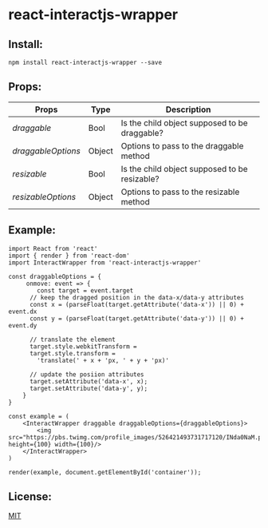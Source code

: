 # react-interactjs-wrapper

## Install:
```
npm install react-interactjs-wrapper --save
```

## Props:

|Props| Type | Description
|---|---|----|
| _draggable_ | Bool | Is the child object supposed to be draggable? |
| _draggableOptions_ | Object | Options to pass to the draggable method |
| _resizable_ | Bool | Is the child object supposed to be resizable? |
| _resizableOptions_ | Object | Options to pass to the resizable method |

## Example:
```
import React from 'react'
import { render } from 'react-dom'
import InteractWrapper from 'react-interactjs-wrapper'

const draggableOptions = {
     onmove: event => {
        const target = event.target
      // keep the dragged position in the data-x/data-y attributes
      const x = (parseFloat(target.getAttribute('data-x')) || 0) + event.dx
      const y = (parseFloat(target.getAttribute('data-y')) || 0) + event.dy

      // translate the element
      target.style.webkitTransform =
      target.style.transform =
        'translate(' + x + 'px, ' + y + 'px)'

      // update the posiion attributes
      target.setAttribute('data-x', x);
      target.setAttribute('data-y', y);
    }
}

const example = (
    <InteractWrapper draggable draggableOptions={draggableOptions}>
        <img src="https://pbs.twimg.com/profile_images/526421493731717120/INda0NaM.png" height={100} width={100}/>
    </InteractWrapper>
)

render(example, document.getElementById('container'));
```

## License:

[MIT](https://github.com/VictorParraCant/react-interactjs-wrapper/blob/master/LICENSE)
